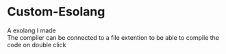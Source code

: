 # Custom-Esolang
A exolang I made  
The compiler can be connected to a file extention to be able to compile the code on double click
